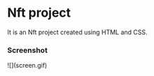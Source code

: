<h1>Nft project</h1>

It is an Nft project created using HTML and CSS.

<h3>Screenshot</h3>
![](screen.gif)